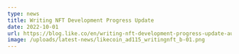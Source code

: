 ```yaml
---
type: news
title: Writing NFT Development Progress Update
date: 2022-10-01
url: https://blog.like.co/en/writing-nft-development-progress-update-august-31/
image: /uploads/latest-news/likecoin_ad115_writingnft_b-01.png
---
```


